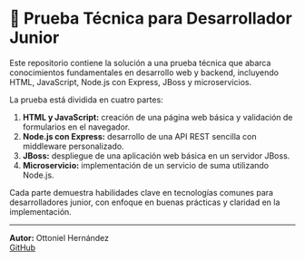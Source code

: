 # 🧪 Prueba Técnica para Desarrollador Junior

Este repositorio contiene la solución a una prueba técnica que abarca conocimientos fundamentales en desarrollo web y backend, incluyendo HTML, JavaScript, Node.js con Express, JBoss y microservicios.

La prueba está dividida en cuatro partes:

1. **HTML y JavaScript:** creación de una página web básica y validación de formularios en el navegador.
2. **Node.js con Express:** desarrollo de una API REST sencilla con middleware personalizado.
3. **JBoss:** despliegue de una aplicación web básica en un servidor JBoss.
4. **Microservicio:** implementación de un servicio de suma utilizando Node.js.

Cada parte demuestra habilidades clave en tecnologías comunes para desarrolladores junior, con enfoque en buenas prácticas y claridad en la implementación.

---

**Autor:** Ottoniel Hernández  
[GitHub](https://github.com/otto2099)
